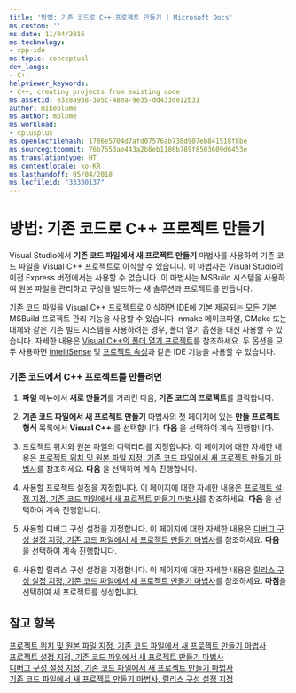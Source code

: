 ```yaml
---
title: '방법: 기존 코드로 C++ 프로젝트 만들기 | Microsoft Docs'
ms.custom: ''
ms.date: 11/04/2016
ms.technology:
- cpp-ide
ms.topic: conceptual
dev_langs:
- C++
helpviewer_keywords:
- C++, creating projects from existing code
ms.assetid: e328a938-395c-48ea-9e35-dd433de12b31
author: mikeblome
ms.author: mblome
ms.workload:
- cplusplus
ms.openlocfilehash: 1786e5704d7afd07576ab738d907eb841518f8be
ms.sourcegitcommit: 76b7653ae443a2b8eb1186b789f8503609d6453e
ms.translationtype: HT
ms.contentlocale: ko-KR
ms.lasthandoff: 05/04/2018
ms.locfileid: "33330137"
---
```

# <a name="how-to-create-a-c-project-from-existing-code"></a>방법: 기존 코드로 C++ 프로젝트 만들기

Visual Studio에서 **기존 코드 파일에서 새 프로젝트 만들기** 마법사를 사용하여 기존 코드 파일을 Visual C++ 프로젝트로 이식할 수 있습니다. 이 마법사는 Visual Studio의 이전 Express 버전에서는 사용할 수 없습니다. 이 마법사는 MSBuild 시스템을 사용하여 원본 파일을 관리하고 구성을 빌드하는 새 솔루션과 프로젝트를 만듭니다.  
  
기존 코드 파일을 Visual C++ 프로젝트로 이식하면 IDE에 기본 제공되는 모든 기본 MSBuild 프로젝트 관리 기능을 사용할 수 있습니다. nmake 메이크파일, CMake 또는 대체와 같은 기존 빌드 시스템을 사용하려는 경우, 폴더 열기 옵션을 대신 사용할 수 있습니다. 자세한 내용은 [Visual C++의 폴더 열기 프로젝트](../ide/non-msbuild-projects.md)를 참조하세요. 두 옵션을 모두 사용하면 [IntelliSense](/visualstudio/ide/using-intellisense) 및 [프로젝트 속성](../ide/working-with-project-properties.md)과 같은 IDE 기능을 사용할 수 있습니다.  
  
### <a name="to-create-a-c-project-from-existing-code"></a>기존 코드에서 C++ 프로젝트를 만들려면  
  
1.  **파일** 메뉴에서 **새로 만들기**를 가리킨 다음, **기존 코드의 프로젝트**를 클릭합니다.  
  
1.  **기존 코드 파일에서 새 프로젝트 만들기** 마법사의 첫 페이지에 있는 **만들 프로젝트 형식** 목록에서 **Visual C++** 를 선택합니다. **다음** 을 선택하여 계속 진행합니다. 
  
1.  프로젝트 위치와 원본 파일의 디렉터리를 지정합니다. 이 페이지에 대한 자세한 내용은 [프로젝트 위치 및 원본 파일 지정, 기존 코드 파일에서 새 프로젝트 만들기 마법사](../ide/specify-project-location-and-source-files.md)를 참조하세요. **다음** 을 선택하여 계속 진행합니다.  
  
1.  사용할 프로젝트 설정을 지정합니다. 이 페이지에 대한 자세한 내용은 [프로젝트 설정 지정, 기존 코드 파일에서 새 프로젝트 만들기 마법사](../ide/specify-project-settings-create-new-project-from-existing-code-files-wizard.md)를 참조하세요. **다음** 을 선택하여 계속 진행합니다.  

1.  사용할 디버그 구성 설정을 지정합니다. 이 페이지에 대한 자세한 내용은 [디버그 구성 설정 지정, 기존 코드 파일에서 새 프로젝트 만들기 마법사](../ide/specify-debug-configuration-settings.md)를 참조하세요. **다음** 을 선택하여 계속 진행합니다.  

1.  사용할 릴리스 구성 설정을 지정합니다. 이 페이지에 대한 자세한 내용은 [릴리스 구성 설정 지정, 기존 코드 파일에서 새 프로젝트 만들기 마법사](../ide/specify-release-configuration.md)를 참조하세요. **마침**을 선택하여 새 프로젝트를 생성합니다.  
  
## <a name="see-also"></a>참고 항목  

[프로젝트 위치 및 원본 파일 지정, 기존 코드 파일에서 새 프로젝트 만들기 마법사](../ide/specify-project-location-and-source-files.md)   
[프로젝트 설정 지정, 기존 코드 파일에서 새 프로젝트 만들기 마법사](../ide/specify-project-settings-create-new-project-from-existing-code-files-wizard.md)   
[디버그 구성 설정 지정, 기존 코드 파일에서 새 프로젝트 만들기 마법사](../ide/specify-debug-configuration-settings.md)   
[기존 코드 파일에서 새 프로젝트 만들기 마법사, 릴리스 구성 설정 지정](../ide/specify-release-configuration.md)